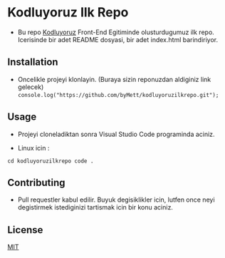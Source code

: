 # Kodluyoruz Ilk Repo
* Bu repo [Kodluyoruz](https://www.kodluyoruz.org/) Front-End Egitiminde olusturdugumuz ilk repo. Icerisinde bir adet README dosyasi, bir adet index.html barindiriyor.

## Installation 
* Oncelikle projeyi klonlayin. (Buraya sizin reponuzdan aldiginiz link gelecek)
``
console.log("https://github.com/byMett/kodluyoruzilkrepo.git");
``

## Usage

* Projeyi cloneladiktan sonra Visual Studio Code programinda aciniz.

* Linux icin :

``
cd kodluyoruzilkrepo
code . 
``

## Contributing

* Pull requestler kabul edilir. Buyuk degisiklikler icin, lutfen once neyi degistirmek istediginizi tartismak icin bir konu aciniz.

## License

 [MIT](https://choosealicense.com/licenses/mit/)